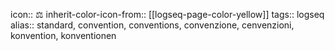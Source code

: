icon:: ⚖
inherit-color-icon-from:: [[logseq-page-color-yellow]]
tags:: logseq
alias:: standard, convention, conventions, convenzione, cenvenzioni, konvention, konventionen
